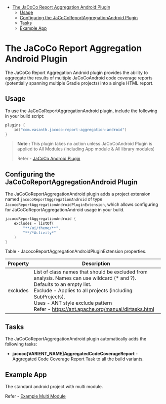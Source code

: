 <!-- TOC -->

* [The JaCoCo Report Aggregation Android Plugin](#the-jacoco-report-aggregation-android-plugin)
    * [Usage](#usage)
    * [Configuring the JaCoCoReportAggregationAndroid Plugin](#configuring-the-jacocoreportaggregationandroid-plugin)
    * [Tasks](#tasks)
    * [Example App](#example-app)

<!-- TOC -->

# The JaCoCo Report Aggregation Android Plugin

The JaCoCo Report Aggregation Android plugin provides the ability to aggregate the results of multiple JaCoCoAndroid
code coverage reports (potentially spanning multiple Gradle projects) into a single HTML report.

## Usage

To use the JaCoCoReportAggregationAndroid plugin, include the following in your build script:

```kotlin
plugins {
    id("com.vasanth.jacoco-report-aggregation-android")
}
```

> **Note :** This plugin takes no action unless JaCoCoAndroid Plugin is applied to All Modules (including App module &
> All library modules)
>
> Refer - [JaCoCo Android Plugin](./jacoco_android_plugin.md)

## Configuring the JaCoCoReportAggregationAndroid Plugin

The JaCoCoReportAggregationAndroid plugin adds a project extension named `jacocoReportAggregationAndroid` of
type `JacocoReportAggregationAndroidPluginExtension`, which allows configuring for JaCoCoReportAggregationAndroid usage
in your build.

```kotlin
jacocoReportAggregationAndroid {
    excludes = listOf(
        "**/ui/theme/**",
        "**/*Activity*"
    )
}
```

Table - JacocoReportAggregationAndroidPluginExtension properties.

| Property | Description                                                                                                                                                                                                                                                                             |
|----------|-----------------------------------------------------------------------------------------------------------------------------------------------------------------------------------------------------------------------------------------------------------------------------------------|
| excludes | List of class names that should be excluded from analysis. Names can use wildcard (* and ?).<br/>Defaults to an empty list.<br/>Exclude - Applies to all projects (including SubProjects).<br/>Uses - ANT style exclude pattern<br/>Refer - https://ant.apache.org/manual/dirtasks.html |

## Tasks

The JaCoCoReportAggregationAndroid plugin automatically adds the following tasks:

- **jacoco[VARIENT_NAME]AggregatedCodeCoverageReport** - Aggregated Code Coverage Report Task to all the build variants.

## Example App

The standard android project with multi module.

Refer - [Example Multi Module](../example/multi-module)